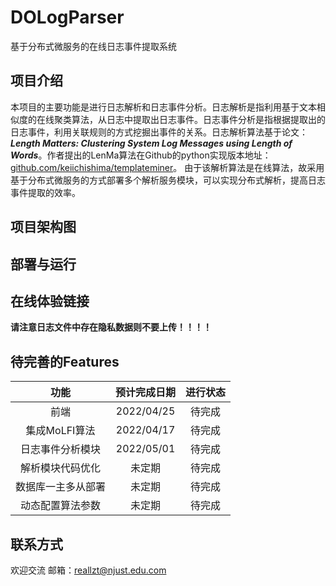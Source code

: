 # DOLogParser
基于分布式微服务的在线日志事件提取系统
## 项目介绍
本项目的主要功能是进行日志解析和日志事件分析。日志解析是指利用基于文本相似度的在线聚类算法，从日志中提取出日志事件。日志事件分析是指根据提取出的日志事件，利用关联规则的方式挖掘出事件的关系。日志解析算法基于论文：***Length Matters: Clustering System Log Messages using Length of Words***。作者提出的LenMa算法在Github的python实现版本地址：[github.com/keiichishima/templateminer](https://github.com/keiichishima/templateminer)。
由于该解析算法是在线算法，故采用基于分布式微服务的方式部署多个解析服务模块，可以实现分布式解析，提高日志事件提取的效率。
## 项目架构图
## 部署与运行
## 在线体验链接
**请注意日志文件中存在隐私数据则不要上传！！！！**
## 待完善的Features
|功能|预计完成日期|进行状态|
|:-:|:-:|:-:|
|前端|2022/04/25|待完成|
|集成MoLFI算法|2022/04/17|待完成|
|日志事件分析模块|2022/05/01|待完成|
|解析模块代码优化|未定期|待完成|
|数据库一主多从部署|未定期|待完成|
|动态配置算法参数|未定期|待完成|
## 联系方式
欢迎交流
邮箱：[reallzt@njust.edu.com](reallzt@njust.edu.com)
